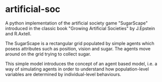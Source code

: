 # artificial-soc
A python implementation of the artificial society game "SugarScape" introduced in the classic book "Growing Artificial Societies" by J.Epstein and R.Axtell.

The SugarScape is a rectangular grid populated by simple agents which posess attributes such as position, vision and sugar. The agents move around on the grid trying to collect sugar. 

This simple model introduces the concept of an agent based model, i.e. a way of simulating agents in order to understand how population-level variables are determined by individual-level behaviours.
